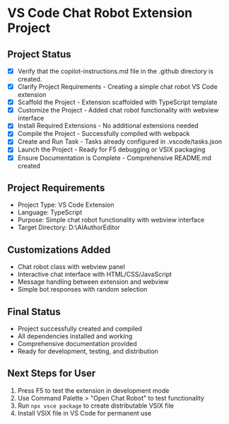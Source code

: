 # VS Code Chat Robot Extension Project

## Project Status
- [x] Verify that the copilot-instructions.md file in the .github directory is created.
- [x] Clarify Project Requirements - Creating a simple chat robot VS Code extension
- [x] Scaffold the Project - Extension scaffolded with TypeScript template
- [x] Customize the Project - Added chat robot functionality with webview interface
- [x] Install Required Extensions - No additional extensions needed
- [x] Compile the Project - Successfully compiled with webpack
- [x] Create and Run Task - Tasks already configured in .vscode/tasks.json
- [x] Launch the Project - Ready for F5 debugging or VSIX packaging
- [x] Ensure Documentation is Complete - Comprehensive README.md created

## Project Requirements
- Project Type: VS Code Extension
- Language: TypeScript
- Purpose: Simple chat robot functionality with webview interface
- Target Directory: D:\AIAuthorEditor

## Customizations Added
- Chat robot class with webview panel
- Interactive chat interface with HTML/CSS/JavaScript
- Message handling between extension and webview
- Simple bot responses with random selection

## Final Status
- Project successfully created and compiled
- All dependencies installed and working
- Comprehensive documentation provided
- Ready for development, testing, and distribution

## Next Steps for User
1. Press F5 to test the extension in development mode
2. Use Command Palette > "Open Chat Robot" to test functionality
3. Run `npx vsce package` to create distributable VSIX file
4. Install VSIX file in VS Code for permanent use
